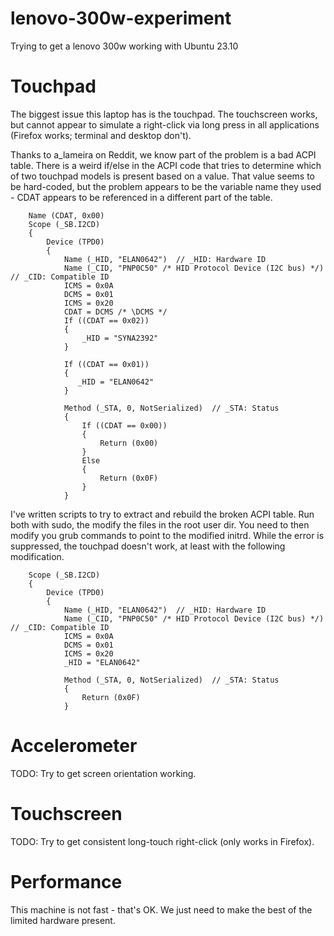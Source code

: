 # lenovo-300w-experiment
Trying to get a lenovo 300w working with Ubuntu 23.10


# Touchpad
The biggest issue this laptop has is the touchpad. The touchscreen works, but cannot appear to simulate a right-click via long press in all applications (Firefox works; terminal and desktop don't).

Thanks to a_lameira on Reddit, we know part of the problem is a bad ACPI table. There is a weird if/else in the ACPI code that tries to determine which of two touchpad models is present based on a value. That value seems to be hard-coded, but the problem appears to be the variable name they used - CDAT appears to be referenced in a different part of the table.

```
    Name (CDAT, 0x00)
    Scope (_SB.I2CD)
    {
        Device (TPD0)
        {
            Name (_HID, "ELAN0642")  // _HID: Hardware ID
            Name (_CID, "PNP0C50" /* HID Protocol Device (I2C bus) */)  // _CID: Compatible ID
            ICMS = 0x0A
            DCMS = 0x01
            ICMS = 0x20
            CDAT = DCMS /* \DCMS */
            If ((CDAT == 0x02))
            {
                _HID = "SYNA2392"
            }

            If ((CDAT == 0x01))
            {
               _HID = "ELAN0642"
            }

            Method (_STA, 0, NotSerialized)  // _STA: Status
            {
                If ((CDAT == 0x00))
                {
                    Return (0x00)
                }
                Else
                {
                    Return (0x0F)
                }
            }
```


I've written scripts to try to extract and rebuild the broken ACPI table. Run both with sudo, the modify the files in the root user dir. You need to then modify you grub commands to point to the modified initrd. While the error is suppressed, the touchpad doesn't work, at least with the following modification. 

```
    Scope (_SB.I2CD)
    {
        Device (TPD0)
        {
            Name (_HID, "ELAN0642")  // _HID: Hardware ID
            Name (_CID, "PNP0C50" /* HID Protocol Device (I2C bus) */)  // _CID: Compatible ID
            ICMS = 0x0A
            DCMS = 0x01
            ICMS = 0x20
            _HID = "ELAN0642"

            Method (_STA, 0, NotSerialized)  // _STA: Status
            {
                Return (0x0F)
            }

```

# Accelerometer
TODO: Try to get screen orientation working.

# Touchscreen
TODO: Try to get consistent long-touch right-click (only works in Firefox).


# Performance
This machine is not fast - that's OK. We just need to make the best of the limited hardware present.

 
